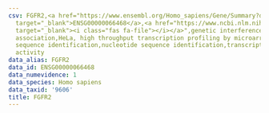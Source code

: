 ```yaml
---
csv: FGFR2,<a href="https://www.ensembl.org/Homo_sapiens/Gene/Summary?db=core;g=ENSG00000066468"
  target="_blank">ENSG00000066468</a>,<a href="https://www.ncbi.nlm.nih.gov/pubmed/17216044"
  target="_blank"><i class="fas fa-file"></i></a>",genetic interference,functional
  association,HeLa, high throughput transcription profiling by microarray,nucleotide
  sequence identification,nucleotide sequence identification,transcriptional regulation,up-regulates
  activity
data_alias: FGFR2
data_id: ENSG00000066468
data_numevidence: 1
data_species: Homo sapiens
data_taxid: '9606'
title: FGFR2
---
```

